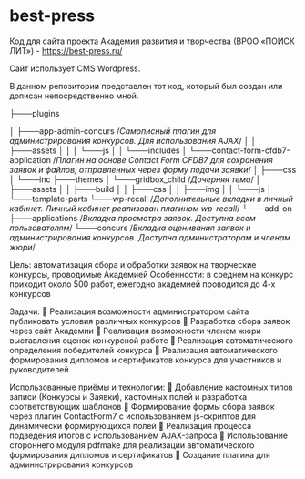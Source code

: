 # best-press
Код для сайта проекта Академия развития и творчества (ВРОО «ПОИСК ЛИТ») - https://best-press.ru/

Сайт использует CMS Wordpress. 

В данном репозитории представлен тот код, который был создан или дописан непосредственно мной. 

├───plugins

│   ├───app-admin-concurs /*Самописный плагин для администрирования конкурсов. Для использования AJAX*/ 
│   │   ├───assets
│   │   │   └───js
│   │   └───includes
│   └───contact-form-cfdb7-application /*Плагин на основе Contact Form CFDB7 для сохранения заявок и файлов, отправленных через форму подачи заявки*/
│       ├───css
│       └───inc
├───themes
│   └───gridbox_child /*Дочерняя тема*/
│       ├───assets
│       │   ├───build
│       │   ├───css
│       │   ├───img
│       │   └───js
│       └───template-parts
└───wp-recall /*Дополнительные вкладки в личный кабинет. Личный кабинет реализован плагином wp-recall*/
    └───add-on
        ├───applications /*Вкладка просмотра заявок. Доступна всем пользователям*/
        └───concurs /*Вкладка оценивания заявок и администрирования конкурсов. Доступна администраторам и членам жюри*/
        
Цель: автоматизация сбора и обработки заявок на творческие конкурсы, проводимые Академией
Особенности: в среднем на конкурс приходит около 500 работ, ежегодно академией проводится до 4-х конкурсов

Задачи:
 Реализация возможности администратором сайта публиковать условия различных конкурсов
 Разработка сбора заявок через сайт Академии
 Реализация возможности членом жюри выставления оценок конкурсной работе
 Реализация автоматического определения победителей конкурса
 Реализация автоматического формирования дипломов и сертификатов конкурса для участников и руководителей

Использованные приёмы и технологии:
 Добавление кастомных типов записи (Конкурсы и Заявки), кастомных полей и разработка соответствующих шаблонов
 Формирование формы сбора заявок через плагин ContactForm7 с использованием js-скриптов для динамически формирующихся полей
 Реализация процесса подведения итогов с использованием AJAX-запроса
 Использование стороннего модуля pdfmake для реализации автоматического формирования дипломов и сертификатов
 Создание плагина для администрирования конкурсов
